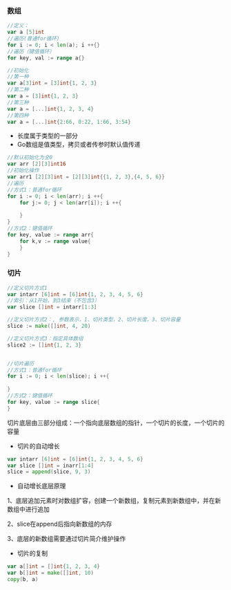 ### 数组

```go
//定义：
var a [5]int
//遍历(普通for循环)
for i := 0; i < len(a); i ++{}
//遍历（键值循环）
for key, val := range a{}

//初始化
//第一种
var a[3]int = [3]int{1, 2, 3}
//第二种
var a = [3]int{1, 2, 3}
//第三种
var a = [...]int{1, 2, 3, 4}
//第四种
var a = [...]int{2:66, 0:22, 1:66, 3:54}
```

* 长度属于类型的一部分
* Go数组是值类型，拷贝或者传参时默认值传递

```go
//默认初始化为全0
var arr [2][3]int16
//初始化操作
var arr1 [2][3]int = [2][3]int{{1, 2, 3},{4, 5, 6}}
//遍历
//方式1：普通for循环
for i := 0; i < len(arr); i ++{
    for j:= 0; j < len(arr[i]); i ++{
        
    }
}
//方式2：键值循环
for key, value := range arr{
    for k,v := range value{
	}
}
```



### 切片

```go
//定义切片方式1
var intarr [6]int = [6]int{1, 2, 3, 4, 5, 6}
//索引：从1开始，到3结束（不包含3）
var slice []int = intarr[1:3]

//定义切片方式2：, 参数表示，1、切片类型，2、切片长度，3、切片容量
slice := make([]int, 4, 20)

//定义切片方式3：指定具体数组
slice2 := []int{1, 2, 3}


//切片遍历
//方式1：普通for循环
for i := 0; i < len(slice); i ++{
    
}
//方式2：键值循环
for key, value := range slice{
}

```

切片底层由三部分组成：一个指向底层数组的指针，一个切片的长度，一个切片的容量

* 切片的自动增长

```go
var intarr [6]int = [6]int{1, 2, 3, 4, 5, 6}
var slice []int = inarr[1:4]
slice = append(slice, 9, 3)
```

* 自动增长底层原理

1、底层追加元素时对数组扩容，创建一个新数组，复制元素到新数组中，并在新数组中进行追加

2、slice在append后指向新数组的内存

3、底层的新数组需要通过切片简介维护操作



* 切片的复制

```go
var a[]int = []int{1, 2, 3, 4}
var b[]int = make([]int, 10)
copy(b, a)
```










